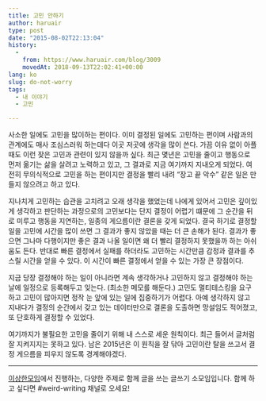 ```yaml
---
title: 고민 안하기
author: haruair
type: post
date: "2015-08-02T22:13:04"
history:
  - 
    from: https://www.haruair.com/blog/3009
    movedAt: 2018-09-13T22:02:41+00:00
lang: ko
slug: do-not-worry
tags:
  - 내 이야기
  - 고민

---
```

사소한 일에도 고민을 많이하는 편이다. 이미 결정된 일에도 고민하는 편이며 사람과의 관계에도 매사 조심스러워 하는데다 이곳 저곳에 생각을 많이 쓴다. 가끔 이유 없이 아플 때도 이런 잦은 고민과 관련이 있지 않을까 싶다. 최근 몇년은 고민을 줄이고 행동으로 먼저 옮기는 삶을 살려고 노력하고 있고, 그 결과로 지금 여기까지 지내오게 되었다. 여전히 무의식적으로 고민을 하는 편이지만 결정을 빨리 내려 &#8220;장고 끝 악수&#8221; 같은 일은 만들지 않으려고 하고 있다.

지나치게 고민하는 습관을 고치려고 오래 생각을 했었는데 나에게 있어서 고민은 깊이있게 생각하고 판단하는 과정으로의 고민보다는 단지 결정이 어렵기 떄문에 그 순간을 뒤로 미루고 행동을 지연하는, 일종의 게으름이란 결론을 갖게 되었다. 결국 하기로 결정할 일을 고민에 시간을 많이 쓰면 그 결과가 좋지 않았을 때는 더 큰 손해가 된다. 결과가 좋으면 그나마 다행이지만 좋은 결과 나올 일이면 왜 더 빨리 결정하지 못했을까 하는 아쉬움도 든다. 반대로 빠른 결정에서 실패를 하더라도 고민하는 시간만큼 감정과 결과를 추스릴 시간을 얻을 수 있다. 이 시간이 빠른 결정에서 얻을 수 있는 가장 큰 장점이다.

지금 당장 결정해야 하는 일이 아니라면 계속 생각하거나 고민하지 않고 결정해야 하는 날에 일정으로 등록해두고 잊는다. (최소한 메모를 해둔다.) 고민도 멀티테스킹을 요구하고 고민이 많아지면 정작 눈 앞에 있는 일에 집중하기가 어렵다. 아예 생각하지 않고 지내다가 결정의 순간에서 갖고 있는 데이터만으로 결론을 도출하면 망설임도 적어졌고, 또 단호하게 결정할 수 있었다.

여기까지가 불필요한 고민을 줄이기 위해 내 스스로 세운 원칙이다. 최근 들어서 글처럼 잘 지켜지지는 못하고 있다. 남은 2015년은 이 원칙을 잘 닦아 고민이란 탈을 쓰고서 결정 게으름을 피우지 않도록 경계해야겠다.

* * *

[이상한모임][1]에서 진행하는, 다양한 주제로 함께 글을 쓰는 글쓰기 소모임입니다. 함께 하고 싶다면 #weird-writing 채널로 오세요!

 [1]: http://blog.weirdx.io/about